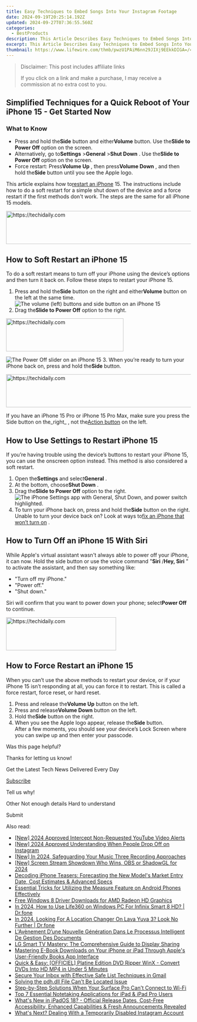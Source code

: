 ```yaml
---
title: Easy Techniques to Embed Songs Into Your Instagram Footage
date: 2024-09-19T20:25:14.192Z
updated: 2024-09-27T07:36:55.560Z
categories:
  - BestProducts
description: This Article Describes Easy Techniques to Embed Songs Into Your Instagram Footage
excerpt: This Article Describes Easy Techniques to Embed Songs Into Your Instagram Footage
thumbnail: https://www.lifewire.com/thmb/pwzU1PAiM6nn29JIXj9EEkkDIGA=/400x300/filters:no_upscale():max_bytes(150000):strip_icc():format(webp)/badmusic-5ae71e92875db9003756c309.jpg
---
```


>  Disclaimer: This post includes affiliate links
>
>  If you click on a link and make a purchase, I may receive a commission at no extra cost to you.
>

## Simplified Techniques for a Quick Reboot of Your iPhone 15 - Get Started Now
### What to Know

* Press and hold the**Side** button and either**Volume** button. Use the**Slide to Power Off** option on the screen.
* Alternatively, go to**Settings** \>**General** \>**Shut Down** . Use the**Slide to Power Off** option on the screen.
* Force restart: Press**Volume Up** , then press**Volume Down** , and then hold the**Side** button until you see the Apple logo.

 This article explains how to[restart an iPhone](https://www.lifewire.com/how-to-restart-iphone-2000288) 15\. The instructions include how to do a soft restart for a simple shut down of the device and a force restart if the first methods don't work. The steps are the same for all iPhone 15 models.

<!-- affiliate ads begin -->
<a href="https://appsumo.8odi.net/c/5597632/2105869/7443" target="_top" id="2105869">
  <img src="//a.impactradius-go.com/display-ad/7443-2105869" border="0" alt="https://techidaily.com" width="728" height="90"/>
</a>
<img height="0" width="0" src="https://appsumo.8odi.net/i/5597632/2105869/7443" style="position:absolute;visibility:hidden;" border="0" />
<!-- affiliate ads end -->

## How to Soft Restart an iPhone 15

 To do a soft restart means to turn off your iPhone using the device’s options and then turn it back on. Follow these steps to restart your iPhone 15.

1. Press and hold the**Side** button on the right and either**Volume** button on the left at the same time.  
![The volume (left) buttons and side button on an iPhone 15](https://www.lifewire.com/thmb/TmHUOU_P6SpM3wMTkgaBlQ6knbg=/1500x0/filters:no_upscale():max_bytes(150000):strip_icc():format(webp)/Side-and-Volume-buttons-on-iPhone-15-Pro-ce7f29a6f4bb4cf3bb66ea8b0b928ba3.jpg)
2. Drag the**Slide to Power Off** option to the right.  

<!-- affiliate ads begin -->
<a href="https://wigfever.sjv.io/c/5597632/2014857/22899" target="_top" id="2014857">
  <img src="//a.impactradius-go.com/display-ad/22899-2014857" border="0" alt="https://techidaily.com" width="320" height="90"/>
</a>
<img height="0" width="0" src="https://wigfever.sjv.io/i/5597632/2014857/22899" style="position:absolute;visibility:hidden;" border="0" />
<!-- affiliate ads end -->

![The Power Off slider on an iPhone 15](https://www.lifewire.com/thmb/_gkqlHLFwAAe43qTejESczVRQeE=/1500x0/filters:no_upscale():max_bytes(150000):strip_icc():format(webp)/iPhone15-Power-Off-Slider-8662940-84a3f064e5dc4278b8c8abb4a8bcbf56-a833a36d8094471694b628adb004cc60.jpg)
3. When you’re ready to turn your iPhone back on, press and hold the**Side** button.  

<!-- affiliate ads begin -->
<a href="https://appsumo.8odi.net/c/5597632/2118320/7443" target="_top" id="2118320">
  <img src="//a.impactradius-go.com/display-ad/7443-2118320" border="0" alt="https://techidaily.com" width="728" height="90"/>
</a>
<img height="0" width="0" src="https://appsumo.8odi.net/i/5597632/2118320/7443" style="position:absolute;visibility:hidden;" border="0" />
<!-- affiliate ads end -->

 If you have an iPhone 15 Pro or iPhone 15 Pro Max, make sure you press the Side button on the_right_ , not the[Action button](https://www.lifewire.com/use-action-button-on-iphone-15-pro-7972021) on the left.

## How to Use Settings to Restart iPhone 15

 If you’re having trouble using the device’s buttons to restart your iPhone 15, you can use the onscreen option instead. This method is also considered a soft restart.

1. Open the**Settings** and select**General** .
2. At the bottom, choose**Shut Down** .
3. Drag the**Slide to Power Off** option to the right.  
![The iPhone Settings app with General, Shut Down, and power switch highlighted.](https://www.lifewire.com/thmb/qkqSasRdubWydWHUBG5CkQeJstI=/1500x0/filters:no_upscale():max_bytes(150000):strip_icc():format(webp)/Turn-Of-iPhone-15-Pro-in-Settings-6be83e8413504c42b9bc2f146153f7da.jpg)
4. To turn your iPhone back on, press and hold the**Side** button on the right.  
 Unable to turn your device back on? Look at ways to[fix an iPhone that won’t turn on](https://www.lifewire.com/what-to-do-when-your-iphone-wont-turn-on-2000281) .

## How to Turn Off an iPhone 15 With Siri

 While Apple's virtual assistant wasn't always able to power off your iPhone, it can now. Hold the side button or use the voice command "**Siri** /**Hey, Siri** " to activate the assistant, and then say something like:

* "Turn off my iPhone."
* "Power off."
* "Shut down."

 Siri will confirm that you want to power down your phone; select**Power Off** to continue.

<!-- affiliate ads begin -->
<a href="https://aligracehair.sjv.io/c/5597632/2027190/19272" target="_top" id="2027190">
  <img src="//a.impactradius-go.com/display-ad/19272-2027190" border="0" alt="https://techidaily.com" width="300" height="90"/>
</a>
<img height="0" width="0" src="https://aligracehair.sjv.io/i/5597632/2027190/19272" style="position:absolute;visibility:hidden;" border="0" />
<!-- affiliate ads end -->

## How to Force Restart an iPhone 15

 When you can’t use the above methods to restart your device, or if your iPhone 15 isn’t responding at all, you can force it to restart. This is called a force restart, force reset, or hard reset.

1. Press and release the**Volume Up** button on the left.
2. Press and release**Volume Down** button on the left.
3. Hold the**Side** button on the right.
4. When you see the Apple logo appear, release the**Side** button.  
 After a few moments, you should see your device’s Lock Screen where you can swipe up and then enter your passcode.

Was this page helpful?

Thanks for letting us know!

 Get the Latest Tech News Delivered Every Day

[Subscribe](https://www.lifewire.com/#)

Tell us why!

 Other  Not enough details  Hard to understand

 Submit

<ins class="adsbygoogle"
     style="display:block"
     data-ad-format="autorelaxed"
     data-ad-client="ca-pub-7571918770474297"
     data-ad-slot="1223367746"></ins>

<ins class="adsbygoogle"
     style="display:block"
     data-ad-client="ca-pub-7571918770474297"
     data-ad-slot="8358498916"
     data-ad-format="auto"
     data-full-width-responsive="true"></ins>

<span class="atpl-alsoreadstyle">Also read:</span>
<div><ul>
<li><a href="https://youtube-zero.techidaily.com/024-approved-intercept-non-requested-youtube-video-alerts/"><u>[New] 2024 Approved Intercept Non-Requested YouTube Video Alerts</u></a></li>
<li><a href="https://instagram-videos.techidaily.com/new-2024-approved-understanding-when-people-drop-off-on-instagram/"><u>[New] 2024 Approved Understanding When People Drop Off on Instagram</u></a></li>
<li><a href="https://screen-recording.techidaily.com/new-in-2024-safeguarding-your-music-three-recording-approaches/"><u>[New] In 2024, Safeguarding Your Music Three Recording Approaches</u></a></li>
<li><a href="https://desktop-recording.techidaily.com/new-screen-stream-showdown-who-wins-obs-or-shadowgl-for-2024/"><u>[New] Screen Stream Showdown Who Wins, OBS or ShadowGL for 2024</u></a></li>
<li><a href="https://technical-tips.techidaily.com/decoding-iphone-teasers-forecasting-the-new-models-market-entry-date-cost-estimates-and-advanced-specs/"><u>Decoding iPhone Teasers: Forecasting the New Model's Market Entry Date, Cost Estimates & Advanced Specs</u></a></li>
<li><a href="https://technical-tips.techidaily.com/essential-tricks-for-utilizing-the-measure-feature-on-android-phones-effectively/"><u>Essential Tricks for Utilizing the Measure Feature on Android Phones Effectively</u></a></li>
<li><a href="https://win-dash.techidaily.com/free-windows-8-driver-downloads-for-amd-radeon-hd-graphics/"><u>Free Windows 8 Driver Downloads for AMD Radeon HD Graphics</u></a></li>
<li><a href="https://blog-min.techidaily.com/in-2024-how-to-use-life360-on-windows-pc-for-infinix-smart-8-hd-drfone-by-drfone-virtual-android/"><u>In 2024, How to Use Life360 on Windows PC For Infinix Smart 8 HD? | Dr.fone</u></a></li>
<li><a href="https://phone-solutions.techidaily.com/in-2024-looking-for-a-location-changer-on-lava-yuva-3-look-no-further-drfone-by-drfone-virtual-android/"><u>In 2024, Looking For A Location Changer On Lava Yuva 3? Look No Further | Dr.fone</u></a></li>
<li><a href="https://some-approaches.techidaily.com/lavenement-dune-nouvelle-generation-dans-le-processus-intelligent-de-gestion-des-documents/"><u>L'Avènement D’une Nouvelle Génération Dans Le Processus Intelligent De Gestion Des Documents</u></a></li>
<li><a href="https://technical-tips.techidaily.com/lg-smart-tv-mastery-the-comprehensive-guide-to-display-sharing/"><u>LG Smart TV Mastery: The Comprehensive Guide to Display Sharing</u></a></li>
<li><a href="https://technical-tips.techidaily.com/mastering-e-book-downloads-on-your-iphone-or-ipad-through-apples-user-friendly-books-app-interface/"><u>Mastering E-Book Downloads on Your iPhone or iPad Through Apple's User-Friendly Books App Interface</u></a></li>
<li><a href="https://tech-revival.techidaily.com/quick-and-easy-officiel-platine-edition-dvd-ripper-winx-convert-dvds-into-hd-mp4-in-under-5-minutes/"><u>Quick & Easy: [OFFICIEL] Platine Edition DVD Ripper WinX - Convert DVDs Into HD MP4 in Under 5 Minutes</u></a></li>
<li><a href="https://technical-tips.techidaily.com/secure-your-inbox-with-effective-safe-list-techniques-in-gmail/"><u>Secure Your Inbox with Effective Safe List Techniques in Gmail</u></a></li>
<li><a href="https://technical-tips.techidaily.com/solving-the-pdhdll-file-cant-be-located-issue/"><u>Solving the pdh.dll File Can't Be Located Issue</u></a></li>
<li><a href="https://technical-tips.techidaily.com/step-by-step-solutions-when-your-surface-pro-cant-connect-to-wi-fi/"><u>Step-by-Step Solutions When Your Surface Pro Can't Connect to Wi-Fi</u></a></li>
<li><a href="https://technical-tips.techidaily.com/top-7-essential-notetaking-applications-for-ipad-and-ipad-pro-users/"><u>Top 7 Essential Notetaking Applications for iPad & iPad Pro Users</u></a></li>
<li><a href="https://techno-recovery.techidaily.com/whats-new-in-ipados-18-official-release-dates-cost-free-accessibility-enhanced-capabilities-and-fresh-announcements-revealed/"><u>What's New in iPadOS 18? - Official Release Dates, Cost-Free Accessibility, Enhanced Capabilities & Fresh Announcements Revealed</u></a></li>
<li><a href="https://technical-tips.techidaily.com/whats-next-dealing-with-a-temporarily-disabled-instagram-account/"><u>What's Next? Dealing With a Temporarily Disabled Instagram Account</u></a></li>
</ul></div>

